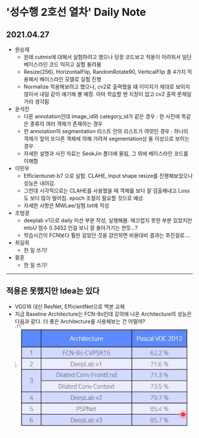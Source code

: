 # '성수행 2호선 열차' Daily Note

## 2021.04.27
* 원승재
  - 원래 cutmix에 대해서 실험하려고 했으나 당장 코드보고 적용이 어려워서 일단 베이스라인 코드 익히고 실험 돌려봄
  - Resize(256), HorizontalFlip, RandomRotate90, VerticalFlip 총 4가지 적용해서 베이스라인 모델로 실험 진행
  - Normalize 적용해보려고 했으나, cv2로 출력했을 떄 이미지가 제대로 보이지 않아서 내일 같이 얘기해 볼 예정. 아마 학습할 땐 지장이 없고 cv2 출력 문제일 거라 생각됨
* 윤석진
  - 다른 annotation인데 image_id와 category_id가 같은 경우 : 한 사진에 똑같은 종류의 여러 객체가 존재하는 경우
  - 한 annotation의 segmentation 리스트 안의 리스트가 여럿인 경우 : 하나의 객체가 앞의 또다른 객체에 의해 가려져 segmentation상 둘 이상으로 보이는 경우
  - 자세한 설명과 사진 자료는 SeokJin 폴더에 올림, 그 외에 베이스라인 코드를 이해함
* 이민우
  - Efficientunet-b7 으로 실험. CLAHE, Input shape resize를 진행해보았으나 성능은 내려감.
  - 그런데 시각적으로는 CLAHE를 사용했을 때 객체를 보다 잘 검출해내고 Loss도 보다 많이 떨어짐. epoch 조절이 필요할 것으로 예상.
  - 자세한 사항은 MWLee/실험.txt에 작성
* 조범경
  - deeplab v1으로 daily 미션 부분 작성, 실행해봄. 매끄럽지 못한 부분 있었지만 mIoU 점수 0.3452 인걸 보니 잘 돌아가기는 한듯...?  
  - 학습시간이 FCN보다 훨씬 길었던 것을 감안하면 비용대비 결과는 후진걸로....
* 최길희
  - 한 일 쓰기!
* 황훈
  - 한 일 쓰기!

* * *
## 적용은 못했지만 Idea는 있다
* VGG16 대신 ResNet, EfficientNet으로 백본 교체
* 지금 Baseline Architecture는 FCN-8s인데 강의에 나온 Architecture의 성능은 다음과 같다. 더 좋은 Architecture를 사용해보는 건 어떨까?
![Segmentation Architecture별 성능](./img/Segmentation_Architecture.png)
